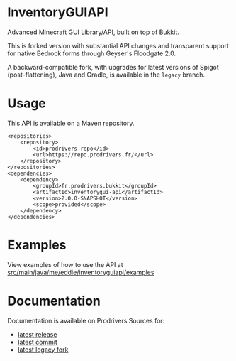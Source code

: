 # InventoryGUIAPI
Advanced Minecraft GUI Library/API, built on top of Bukkit.

This is forked version with substantial API changes and transparent support for native Bedrock forms through Geyser's Floodgate 2.0.

A backward-compatible fork, with upgrades for latest versions of Spigot (post-flattening), Java and Gradle, is available in the `legacy` branch.

# Usage
This API is available on a Maven repository.

```
<repositories>
	<repository>
    	<id>prodrivers-repo</id>
    	<url>https://repo.prodrivers.fr/</url>
    </repository>
</repositories>
<dependencies>
	<dependency>
		<groupId>fr.prodrivers.bukkit</groupId>
		<artifactId>inventorygui-api</artifactId>
		<version>2.0.0-SNAPSHOT</version>
		<scope>provided</scope>
	</dependency>
</dependencies>
```

# Examples
View examples of how to use the API at [src/main/java/me/eddie/inventoryguiapi/examples](https://github.com/Prodrivers/InventoryGUIAPI/tree/master/src/main/java/me/eddie/inventoryguiapi/examples)

# Documentation
Documentation is available on Prodrivers Sources for:

* [latest release](http://inventoryguiapi.sources.prodrivers.fr)
* [latest commit](http://inventoryguiapi.sources.prodrivers.fr/snapshot)
* [latest legacy fork](http://inventoryguiapi.sources.prodrivers.fr/legacy)

